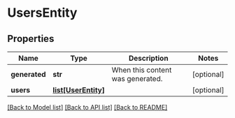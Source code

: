 # UsersEntity

## Properties
Name | Type | Description | Notes
------------ | ------------- | ------------- | -------------
**generated** | **str** | When this content was generated. | [optional] 
**users** | [**list[UserEntity]**](UserEntity.md) |  | [optional] 

[[Back to Model list]](../nifiDocs.md#documentation-for-models) [[Back to API list]](../nifiDocs.md#documentation-for-api-endpoints) [[Back to README]](../nifiDocs.md)


